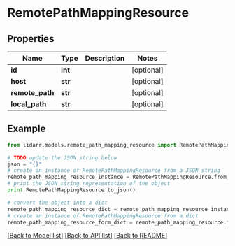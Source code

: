# RemotePathMappingResource


## Properties

Name | Type | Description | Notes
------------ | ------------- | ------------- | -------------
**id** | **int** |  | [optional] 
**host** | **str** |  | [optional] 
**remote_path** | **str** |  | [optional] 
**local_path** | **str** |  | [optional] 

## Example

```python
from lidarr.models.remote_path_mapping_resource import RemotePathMappingResource

# TODO update the JSON string below
json = "{}"
# create an instance of RemotePathMappingResource from a JSON string
remote_path_mapping_resource_instance = RemotePathMappingResource.from_json(json)
# print the JSON string representation of the object
print RemotePathMappingResource.to_json()

# convert the object into a dict
remote_path_mapping_resource_dict = remote_path_mapping_resource_instance.to_dict()
# create an instance of RemotePathMappingResource from a dict
remote_path_mapping_resource_form_dict = remote_path_mapping_resource.from_dict(remote_path_mapping_resource_dict)
```
[[Back to Model list]](../README.md#documentation-for-models) [[Back to API list]](../README.md#documentation-for-api-endpoints) [[Back to README]](../README.md)


